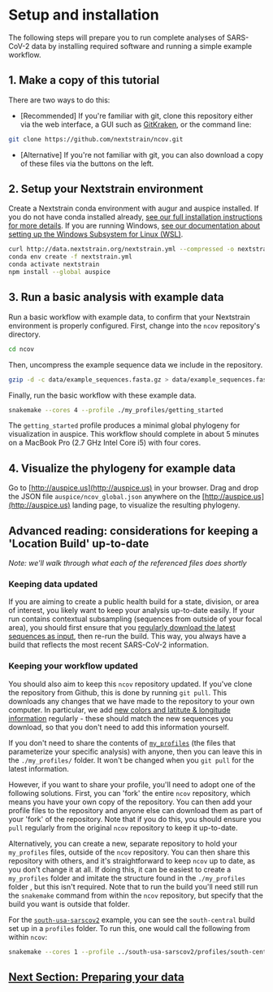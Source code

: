 # Setup and installation

The following steps will prepare you to run complete analyses of SARS-CoV-2 data by installing required software and running a simple example workflow.

## 1. Make a copy of this tutorial

There are two ways to do this:

  * [Recommended] If you're familiar with git, clone this repository either via the web interface, a GUI such as [GitKraken](https://www.gitkraken.com/), or the command line:

```bash
git clone https://github.com/nextstrain/ncov.git
```

  * [Alternative] If you're not familiar with git, you can also download a copy of these files via the buttons on the left.

## 2. Setup your Nextstrain environment

Create a Nextstrain conda environment with augur and auspice installed.
If you do not have conda installed already, [see our full installation instructions for more details](https://nextstrain.org/docs/getting-started/local-installation).
If you are running Windows, [see our documentation about setting up the Windows Subsystem for Linux (WSL)](https://nextstrain.org/docs/getting-started/windows-help).

```bash
curl http://data.nextstrain.org/nextstrain.yml --compressed -o nextstrain.yml
conda env create -f nextstrain.yml
conda activate nextstrain
npm install --global auspice
```

## 3. Run a basic analysis with example data

Run a basic workflow with example data, to confirm that your Nextstrain environment is properly configured.
First, change into the `ncov` repository's directory.

```bash
cd ncov
```

Then, uncompress the example sequence data we include in the repository.

```bash
gzip -d -c data/example_sequences.fasta.gz > data/example_sequences.fasta
```

Finally, run the basic workflow with these example data.

```bash
snakemake --cores 4 --profile ./my_profiles/getting_started
```

The `getting_started` profile produces a minimal global phylogeny for visualization in auspice.
This workflow should complete in about 5 minutes on a MacBook Pro (2.7 GHz Intel Core i5) with four cores.

## 4. Visualize the phylogeny for example data

Go to [http://auspice.us](http://auspice.us) in your browser.
Drag and drop the JSON file `auspice/ncov_global.json` anywhere on the [http://auspice.us](http://auspice.us) landing page, to visualize the resulting phylogeny.

## Advanced reading: considerations for keeping a 'Location Build' up-to-date

_Note: we'll walk through what each of the referenced files does shortly_

### Keeping data updated
If you are aiming to create a public health build for a state, division, or area of interest, you likely want to keep your analysis up-to-date easily.
If your run contains contextual subsampling (sequences from outside of your focal area), you should first ensure that you [regularly download the latest sequences as input](data-prep.md), then re-run the build.
This way, you always have a build that reflects the most recent SARS-CoV-2 information.

### Keeping your workflow updated
You should also aim to keep this `ncov` repository updated.
If you've clone the repository from Github, this is done by running `git pull`.
This downloads any changes that we have made to the repository to your own computer.
In particular, we add [new colors and latitute & longitude information](customizing-analysis.md) regularly - these should match the new sequences you download, so that you don't need to add this information yourself.

If you don't need to share the contents of [`my_profiles`](orientation-files.md) (the files that parameterize your specific analysis) with anyone, then you can leave this in the `./my_profiles/` folder.
It won't be changed when you `git pull` for the latest information.

However, if you want to share your profile, you'll need to adopt one of the following solutions.
First, you can 'fork' the entire `ncov` repository, which means you have your own copy of the repository.
You can then add your profile files to the repository and anyone else can download them as part of your 'fork' of the repository.
Note that if you do this, you should ensure you `pull` regularly from the original `ncov` repository to keep it up-to-date.

Alternatively, you can create a new, separate repository to hold your `my_profiles` files, outside of the `ncov` repository.
You can then share this repository with others, and it's straightforward to keep `ncov` up to date, as you don't change it at all.
If doing this, it can be easiest to create a `my_profiles` folder and imitate the structure found in the `./my_profiles` folder , but this isn't required.
Note that to run the build you'll need still run the `snakemake` command from within the `ncov` repository, but specify that the build you want is outside that folder.

For the [`south-usa-sarscov2`](https://github.com/emmahodcroft/south-usa-sarscov2/) example, you can see the `south-central` build set up in a `profiles` folder.
To run this, one would call the following from within `ncov`:

```bash
snakemake --cores 1 --profile ../south-usa-sarscov2/profiles/south-central/
```

## [Next Section: Preparing your data](data-prep.md)
